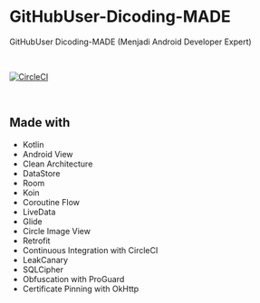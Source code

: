 # GitHubUser-Dicoding-MADE
GitHubUser Dicoding-MADE (Menjadi Android Developer Expert)

<br>

[![CircleCI](https://dl.circleci.com/status-badge/img/gh/KristianEka/GitHubUser/tree/master.svg?style=shield)](https://dl.circleci.com/status-badge/redirect/gh/KristianEka/GitHubUser/tree/master)

<br>

## Made with
- Kotlin
- Android View
- Clean Architecture
- DataStore
- Room
- Koin
- Coroutine Flow
- LiveData
- Glide
- Circle Image View
- Retrofit
- Continuous Integration with CircleCI
- LeakCanary
- SQLCipher
- Obfuscation with ProGuard
- Certificate Pinning with OkHttp